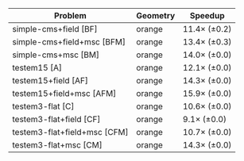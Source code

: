 | Problem                      | Geometry |      Speedup |
| ---------------------------- | -------- | ------------ |
| simple-cms+field [BF]        | orange   | 11.4× (±0.2) |
| simple-cms+field+msc [BFM]   | orange   | 13.4× (±0.3) |
| simple-cms+msc [BM]          | orange   | 14.0× (±0.0) |
| testem15 [A]                 | orange   | 12.1× (±0.0) |
| testem15+field [AF]          | orange   | 14.3× (±0.0) |
| testem15+field+msc [AFM]     | orange   | 15.9× (±0.0) |
| testem3-flat [C]             | orange   | 10.6× (±0.0) |
| testem3-flat+field [CF]      | orange   |  9.1× (±0.0) |
| testem3-flat+field+msc [CFM] | orange   | 10.7× (±0.0) |
| testem3-flat+msc [CM]        | orange   | 14.3× (±0.0) |
